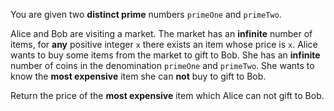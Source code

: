 You are given two **distinct prime** numbers `primeOne` and `primeTwo`.

Alice and Bob are visiting a market. The market has an **infinite** number of items, for **any** positive integer `x` there exists an item whose price is `x`. Alice wants to buy some items from the market to gift to Bob. She has an **infinite** number of coins in the denomination `primeOne` and `primeTwo`. She wants to know the **most expensive** item she can **not** buy to gift to Bob.

Return the price of the **most expensive** item which Alice can not gift to Bob.